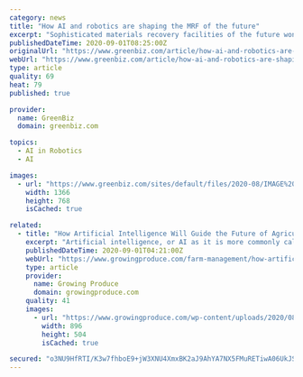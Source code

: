 ```yaml
---
category: news
title: "How AI and robotics are shaping the MRF of the future"
excerpt: "Sophisticated materials recovery facilities of the future won’t be cheap. Will they have payoff for recyclers and their customers?"
publishedDateTime: 2020-09-01T08:25:00Z
originalUrl: "https://www.greenbiz.com/article/how-ai-and-robotics-are-shaping-mrf-future"
webUrl: "https://www.greenbiz.com/article/how-ai-and-robotics-are-shaping-mrf-future"
type: article
quality: 69
heat: 79
published: true

provider:
  name: GreenBiz
  domain: greenbiz.com

topics:
  - AI in Robotics
  - AI

images:
  - url: "https://www.greenbiz.com/sites/default/files/2020-08/IMAGE%201%20MRF%20of%20Future%20AMP.jpg"
    width: 1366
    height: 768
    isCached: true

related:
  - title: "How Artificial Intelligence Will Guide the Future of Agriculture"
    excerpt: "Artificial intelligence, or AI as it is more commonly called, has become more prominent in conversations about technology these days. But what does it mean? And how might it shape the future of agriculture?"
    publishedDateTime: 2020-09-01T04:21:00Z
    webUrl: "https://www.growingproduce.com/farm-management/how-artificial-intelligence-will-drive-the-future-of-agriculture/"
    type: article
    provider:
      name: Growing Produce
      domain: growingproduce.com
    quality: 41
    images:
      - url: "https://www.growingproduce.com/wp-content/uploads/2020/08/HarvestCroo_in_action.jpg"
        width: 896
        height: 504
        isCached: true

secured: "o3NU9HfRTI/K3w7fhboE9+jW3XNU4XmxBK2aJ9AhYA7NX5FMuRETiwA06UkJSYfFRW01aZEfhYUn/dYxcIzcSzHKwe5z/6YuGpnMP3srYZsMC6CXT18PsdUlXHbV6u2vxvhyKY7gTA+70/kHdlxNmr07HPvuvAecX7/CV0CM+BMq5rdnFvJJ/Pt9OjAnU9GZ3LjoWizj7ulB16Sr2rFwG4m50cZNg31Hx523Lk/VgOBxXMkqgJfy292JF5TBrl5vanMW3H+5XbJL0GNZVGbz6snJDiHOHBjJog3ZczmzlDtgINmiq5Mevfw/67GVzufVj0MLJiqgKZLJHCXuPqIM/Ns/387KwLyjgSAhG+3ALYw=;kD7Et2i3UQ+U2D3D9Y7VqA=="
---
```


